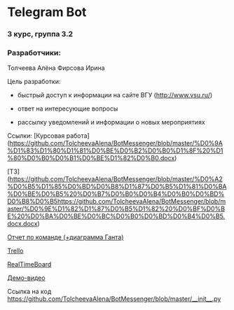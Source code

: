 # Telegram Bot

### 3 курс, группа 3.2
### Разработчики:
Толчеева Алёна
Фирсова Ирина

Цель разработки:

- быстрый доступ к информации на сайте ВГУ (http://www.vsu.ru/)

- ответ на интересующие вопросы

- рассылку уведомлений и информации о новых мероприятиях

Ссылки:
[Курсовая работа] (https://github.com/TolcheevaAlena/BotMessenger/blob/master/%D0%9A%D1%83%D1%80%D1%81%D0%BE%D0%B2%D0%B0%D1%8F%20%D1%80%D0%B0%D0%B1%D0%BE%D1%82%D0%B0.docx)

[ТЗ] (https://github.com/TolcheevaAlena/BotMessenger/blob/master/%D0%A2%D0%B5%D1%85%D0%BD%D0%B8%D1%87%D0%B5%D1%81%D0%BA%D0%BE%D0%B5%20%D0%B7%D0%B0%D0%B4%D0%B0%D0%BD%D0%B8%D0%B5https://github.com/TolcheevaAlena/BotMessenger/blob/master/%D0%9E%D1%82%D1%87%D0%B5%D1%82%20%D0%BF%D0%BE%20%D0%BA%D0%BE%D0%BC%D0%B0%D0%BD%D0%B4%D0%B5.docx.docx)

[Отчет по команде (+диаграмма Ганта)](https://github.com/TolcheevaAlena/BotMessenger/blob/master/%D0%9E%D1%82%D1%87%D0%B5%D1%82%20%D0%BF%D0%BE%20%D0%BA%D0%BE%D0%BC%D0%B0%D0%BD%D0%B4%D0%B5.docx)

[Trello](https://trello.com/b/gSTMakbh/%D0%B1%D0%BE%D1%82-%D0%BC%D0%B5%D1%81%D1%81%D0%B5%D0%BD%D0%B4%D0%B6%D0%B5%D1%80) 

[RealTimeBoard](https://realtimeboard.com/app/board/o9J_kxmfw5E=/) 

[Демо-видео](https://github.com/TolcheevaAlena/BotMessenger/blob/master/video_2019-06-04_01-55-19.mp4)

Ссылка на код
https://github.com/TolcheevaAlena/BotMessenger/blob/master/__init__.py
